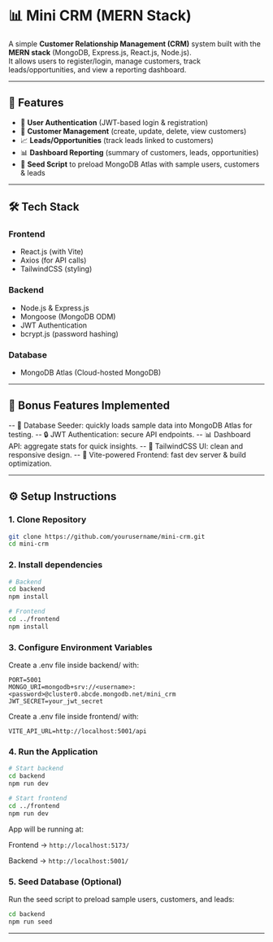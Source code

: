 # 📊 Mini CRM (MERN Stack)

A simple **Customer Relationship Management (CRM)** system built with the **MERN stack** (MongoDB, Express.js, React.js, Node.js).  
It allows users to register/login, manage customers, track leads/opportunities, and view a reporting dashboard.  

---

## 🚀 Features
- 🔐 **User Authentication** (JWT-based login & registration)
- 👥 **Customer Management** (create, update, delete, view customers)
- 📈 **Leads/Opportunities** (track leads linked to customers)
- 📊 **Dashboard Reporting** (summary of customers, leads, opportunities)
- 🌱 **Seed Script** to preload MongoDB Atlas with sample users, customers & leads

---

## 🛠️ Tech Stack

### **Frontend**
- React.js (with Vite)
- Axios (for API calls)
- TailwindCSS (styling)

### **Backend**
- Node.js & Express.js
- Mongoose (MongoDB ODM)
- JWT Authentication
- bcrypt.js (password hashing)

### **Database**
- MongoDB Atlas (Cloud-hosted MongoDB)

---

## 🎁 Bonus Features Implemented
-- 🌱 Database Seeder: quickly loads sample data into MongoDB Atlas for testing.
-- 🔒 JWT Authentication: secure API endpoints.
-- 📊 Dashboard API: aggregate stats for quick insights.
-- 🎨 TailwindCSS UI: clean and responsive design.
-- 🚀 Vite-powered Frontend: fast dev server & build optimization.

---

## ⚙️ Setup Instructions

### 1. Clone Repository
```bash
git clone https://github.com/yourusername/mini-crm.git
cd mini-crm
```

### 2. Install dependencies
```bash
# Backend
cd backend
npm install

# Frontend
cd ../frontend
npm install
```

### 3. Configure Environment Variables

Create a .env file inside backend/ with:
```env
PORT=5001
MONGO_URI=mongodb+srv://<username>:<password>@cluster0.abcde.mongodb.net/mini_crm
JWT_SECRET=your_jwt_secret
```

Create a .env file inside frontend/ with:
```env
VITE_API_URL=http://localhost:5001/api
```

### 4. Run the Application
```bash
# Start backend
cd backend
npm run dev

# Start frontend
cd ../frontend
npm run dev
```

App will be running at:

Frontend → `http://localhost:5173/`

Backend → `http://localhost:5001/`

### 5. Seed Database (Optional)

Run the seed script to preload sample users, customers, and leads:
```bash
cd backend
npm run seed
```

---
